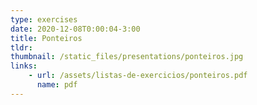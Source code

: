 ```yaml
---
type: exercises
date: 2020-12-08T0:00:04-3:00
title: Ponteiros
tldr: 
thumbnail: /static_files/presentations/ponteiros.jpg
links: 
    - url: /assets/listas-de-exercicios/ponteiros.pdf
      name: pdf
---
```

